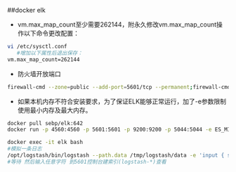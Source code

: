##docker elk
- vm.max_map_count至少需要262144，附永久修改vm.max_map_count操作以下命令更改配置：

```sh
vi /etc/sysctl.conf
   #增加以下属性后退出保存：
vm.max_map_count=262144
```

- 防火墙开放端口

```sh
firewall-cmd --zone=public --add-port=5601/tcp --permanent;firewall-cmd --reload;
```

- 如果本机内存不符合安装要求，为了保证ELK能够正常运行，加了-e参数限制使用最小内存及最大内存。

```sh
docker pull sebp/elk:642
docker run -p 4560:4560 -p 5601:5601 -p 9200:9200 -p 5044:5044 -e ES_MIN_MEM=128m -e ES_MAX_MEM=2048m -it -d --name elk sebp/elk:642

docker exec -it elk bash
#模拟一条日志
/opt/logstash/bin/logstash --path.data /tmp/logstash/data -e 'input { stdin { } } output { elasticsearch { hosts => ["localhost"] } }'
#等待 然后输入任意字符 到5601控制台建索引(logstash-*)查看
```



